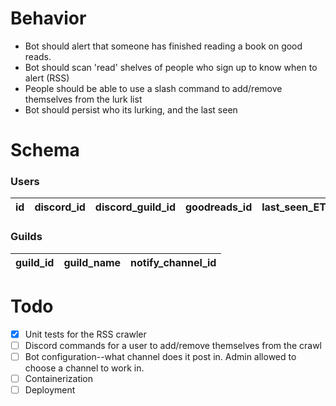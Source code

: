 # Behavior
- Bot should alert that someone has finished reading a book on good reads.
- Bot should scan 'read' shelves of people who sign up to know when to alert (RSS)
- People should be able to use a slash command to add/remove themselves from the lurk list
- Bot should persist who its lurking, and the last seen 

# Schema
### Users
| id  | discord_id | discord_guild_id | goodreads_id | last_seen_ETAG | last_checked | last_book_id |
|-----|------------|------------------|--------------|----------------|--------------|--------------|

### Guilds
| guild_id | guild_name | notify_channel_id |
|----------|------------|-------------------|
# Todo
- [x] Unit tests for the RSS crawler
- [ ] Discord commands for a user to add/remove themselves from the crawl
- [ ] Bot configuration--what channel does it post in. Admin allowed to choose a channel to work in. 
- [ ] Containerization
- [ ] Deployment